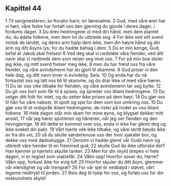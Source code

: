 ## Kapittel 44

1 Til sangmesteren; av Korahs barn; en læresalme.
2 Gud, med våre ører har vi hørt, våre fedre har fortalt oss den gjerning du gjorde i deres dager, i fordums dager.
3 Du drev hedningene ut med din hånd, men dem plantet du; du ødela folkene, men dem lot du utbrede seg.
4 For ikke ved sitt sverd inntok de landet, og deres arm hjalp dem ikke, men din høyre hånd og din arm og ditt åsyns lys; for du hadde behag i dem.
5 Du er min konge, Gud; befal at Jakob skal frelses!
6 Ved deg skal vi nedstøte våre fiender, ved ditt navn skal vi nedtrede dem som reiser seg imot oss.
7 For på min bue stoler jeg ikke, og mitt sverd frelser meg ikke,
8 men du har frelst oss fra våre fiender, og våre avindsmenn har du gjort til skamme.
9 Gud priser vi den hele dag, og ditt navn lover vi evindelig. Sela.
10 Og enda har du nå forkastet oss og latt oss bli til skamme, og du drar ikke ut med våre hærer.
11 Du lar oss vike tilbake for fienden, og våre avindsmenn tar seg bytte.
12 Du gir oss bort som får til å spises, og spreder oss iblant hedningene.
13 Du selger ditt folk for intet, og du setter ikke prisen på dem høyt.
14 Du gjør oss til hån for våre naboer, til spott og spe for dem som bor omkring oss.
15 Du gjør oss til et ordspråk iblant hedningene; de rister på hodet av oss iblant folkene.
16 Hele dagen står min skam for mine øyne, og blygsel dekker mitt ansikt,
17 når jeg hører spotteren og håneren, når jeg ser fienden og den hevngjerrige.
18 Alt dette er kommet over oss, enda vi ikke har glemt deg og ikke sveket din pakt.
19 Vårt hjerte vek ikke tilbake, og våre skritt bøyde ikke av fra din vei,
20 så du skulle sønderknuse oss der hvor sjakaler bor, og dekke oss med dødsskygge.
21 Dersom vi hadde glemt vår Guds navn og utbredt våre hender til en fremmed gud,
22 skulle Gud da ikke utforske det? Han kjenner jo hjertets skjulte tanker.
23 Men for din skyld drepes vi hele dagen, vi er regnet som slaktefår.
24 Våkn opp! Hvorfor sover du, Herre? Våkn opp, forkast ikke for evig tid!
25 Hvorfor skjuler du ditt åsyn, glemmer vår elendighet og vår trengsel?
26 For vår sjel er nedbøyd i støvet, vårt legeme nedtrykt til jorden.
27 Reis deg til hjelp for oss, og forløs oss for din miskunnhets skyld!
